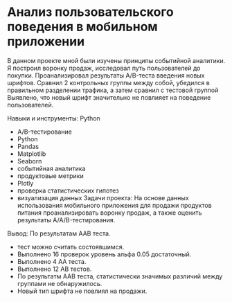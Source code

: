 # Анализ пользовательского поведения в мобильном приложении

В данном проекте мной были изучены принципы событийной аналитики. Я построил
воронку продаж, исследовал путь пользователей до покупки. Проанализировал
результаты A/B-теста введения новых шрифтов. Сравнил 2 контрольных группы между
собой, убедился в правильном разделении трафика, а затем сравнил с тестовой группой
Выявлено, что новый шрифт значительно не повлияет на поведение пользователей.

 Навыки и инструменты: Python
* A/B-тестирование
* Python
* Pandas
* Matplotlib
* Seaborn
* событийная аналитика
* продуктовые метрики
* Plotly
* проверка статистических гипотез
* визуализация данных
 Задачи проекта:  На основе данных использования мобильного приложения для продажи продуктов питания проанализировать воронку продаж, а также оценить результаты A/A/B-тестирования.

 Вывод: По результатам ААB теста.
* тест можно считать состоявшимся.
* Выполнено 16 проверок уровень альфа 0.05 достаточный.
* Выполнено 4 АА теста.
* Выполнено 12 АВ тестов.
* По результатм ААВ теста, статистически значимых различий между группами не обнаружилось.
* Новый тип шрифта не повлиял на продажи.

